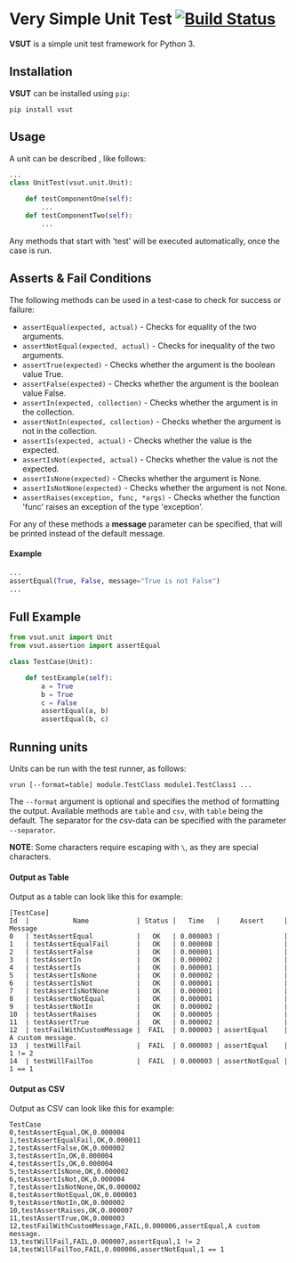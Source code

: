 # **V**ery **S**imple **U**nit **T**est [![Build Status](https://travis-ci.org/zillolo/vsut-python.svg?branch=master)](https://travis-ci.org/zillolo/vsut-python)
**VSUT** is a simple unit test framework for Python 3.

## Installation
**VSUT** can be installed using `pip`:
```
pip install vsut
```

## Usage
A unit can be described , like follows:
```python
...
class UnitTest(vsut.unit.Unit):

    def testComponentOne(self):
        ...
    def testComponentTwo(self):
        ...
```
Any methods that start with 'test' will be executed automatically, once the case is run.

## Asserts & Fail Conditions
The following methods can be used in a test-case to check for success or failure:
* ```assertEqual(expected, actual)``` - Checks for equality of the two arguments.
* ```assertNotEqual(expected, actual)``` - Checks for inequality of the two arguments.
* ```assertTrue(expected)``` - Checks whether the argument is the boolean value True.
* ```assertFalse(expected)``` - Checks whether the argument is the boolean value False.
* ```assertIn(expected, collection)``` - Checks whether the argument is in the collection.
* ```assertNotIn(expected, collection)``` - Checks whether the argument is not in the collection.
* ```assertIs(expected, actual)``` - Checks whether the value is the expected.
* ```assertIsNot(expected, actual)``` - Checks whether the value is not the expected.
* ```assertIsNone(expected)``` - Checks whether the argument is None.
* ```assertIsNotNone(expected)``` - Checks whether the argument is not None.
* ```assertRaises(exception, func, *args)``` - Checks whether the function 'func' raises an exception of the type 'exception'.

For any of these methods a **message** parameter can be specified, that will be printed instead of the default message.
#### Example
```python
...
assertEqual(True, False, message="True is not False")
...
```

## Full Example
```python
from vsut.unit import Unit
from vsut.assertion import assertEqual

class TestCase(Unit):

    def testExample(self):
        a = True
        b = True
        c = False
        assertEqual(a, b)
        assertEqual(b, c)
```

## Running units
Units can be run with the test runner, as follows:
```
vrun [--format=table] module.TestClass module1.TestClass1 ...
```
The `--format` argument is optional and specifies the method of formatting the output. Available methods are `table` and `csv`, with `table` being the default.
The separator for the csv-data can be specified with the parameter `--separator`.

**NOTE**: Some characters require escaping with `\`, as they are special characters.
#### Output as Table
Output as a table can look like this for example:
```
[TestCase]
Id  |           Name            | Status |   Time   |     Assert     | Message
0   | testAssertEqual           |   OK   | 0.000003 |                |
1   | testAssertEqualFail       |   OK   | 0.000008 |                |
2   | testAssertFalse           |   OK   | 0.000001 |                |
3   | testAssertIn              |   OK   | 0.000002 |                |
4   | testAssertIs              |   OK   | 0.000001 |                |
5   | testAssertIsNone          |   OK   | 0.000002 |                |
6   | testAssertIsNot           |   OK   | 0.000001 |                |
7   | testAssertIsNotNone       |   OK   | 0.000001 |                |
8   | testAssertNotEqual        |   OK   | 0.000001 |                |
9   | testAssertNotIn           |   OK   | 0.000002 |                |
10  | testAssertRaises          |   OK   | 0.000005 |                |
11  | testAssertTrue            |   OK   | 0.000002 |                |
12  | testFailWithCustomMessage |  FAIL  | 0.000003 | assertEqual    | A custom message.
13  | testWillFail              |  FAIL  | 0.000003 | assertEqual    | 1 != 2
14  | testWillFailToo           |  FAIL  | 0.000003 | assertNotEqual | 1 == 1
```

#### Output as CSV
Output as CSV can look like this for example:
```
TestCase
0,testAssertEqual,OK,0.000004
1,testAssertEqualFail,OK,0.000011
2,testAssertFalse,OK,0.000002
3,testAssertIn,OK,0.000004
4,testAssertIs,OK,0.000004
5,testAssertIsNone,OK,0.000002
6,testAssertIsNot,OK,0.000004
7,testAssertIsNotNone,OK,0.000002
8,testAssertNotEqual,OK,0.000003
9,testAssertNotIn,OK,0.000002
10,testAssertRaises,OK,0.000007
11,testAssertTrue,OK,0.000003
12,testFailWithCustomMessage,FAIL,0.000006,assertEqual,A custom message.
13,testWillFail,FAIL,0.000007,assertEqual,1 != 2
14,testWillFailToo,FAIL,0.000006,assertNotEqual,1 == 1
```
